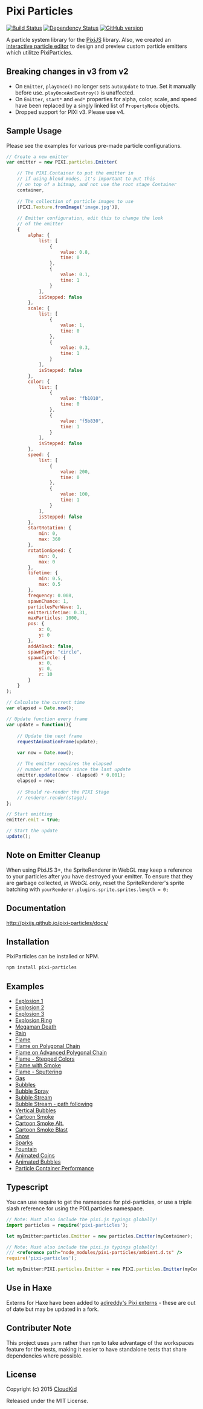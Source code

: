 # Pixi Particles

[![Build Status](https://travis-ci.org/pixijs/pixi-particles.svg)](https://travis-ci.org/pixijs/pixi-particles) [![Dependency Status](https://david-dm.org/pixijs/pixi-particles.svg?style=flat)](https://david-dm.org/pixijs/pixi-particles) [![GitHub version](https://badge.fury.io/gh/pixijs%2Fpixi-particles.svg)](https://github.com/pixijs/pixi-particles/releases/latest)

A particle system library for the [PixiJS](https://github.com/pixijs/pixi.js) library. Also, we created an [interactive particle editor](http://pixijs.github.io/pixi-particles-editor/) to design and preview custom particle emitters which utilitze PixiParticles.

## Breaking changes in v3 from v2
* On `Emitter`, `playOnce()` no longer sets `autoUpdate` to true. Set it manually before use.
	`playOnceAndDestroy()` is unaffected.
* On `Emitter`, `start*` and `end*` properties for alpha, color, scale, and speed have been
	replaced by a singly linked list of `PropertyNode` objects.
* Dropped support for PIXI v3. Please use v4.

## Sample Usage

Please see the examples for various pre-made particle configurations.

```js
// Create a new emitter
var emitter = new PIXI.particles.Emitter(

	// The PIXI.Container to put the emitter in
	// if using blend modes, it's important to put this
	// on top of a bitmap, and not use the root stage Container
	container,
  
	// The collection of particle images to use
	[PIXI.Texture.fromImage('image.jpg')],
  
	// Emitter configuration, edit this to change the look
	// of the emitter
	{
		alpha: {
			list: [
				{
					value: 0.8,
					time: 0
				},
				{
					value: 0.1,
					time: 1
				}
			],
			isStepped: false
		},
		scale: {
			list: [
				{
					value: 1,
					time: 0
				},
				{
					value: 0.3,
					time: 1
				}
			],
			isStepped: false
		},
		color: {
			list: [
				{
					value: "fb1010",
					time: 0
				},
				{
					value: "f5b830",
					time: 1
				}
			],
			isStepped: false
		},
		speed: {
			list: [
				{
					value: 200,
					time: 0
				},
				{
					value: 100,
					time: 1
				}
			],
			isStepped: false
		},
		startRotation: {
			min: 0,
			max: 360
		},
		rotationSpeed: {
			min: 0,
			max: 0
		},
		lifetime: {
			min: 0.5,
			max: 0.5
		},
		frequency: 0.008,
		spawnChance: 1,
		particlesPerWave: 1,
		emitterLifetime: 0.31,
		maxParticles: 1000,
		pos: {
			x: 0,
			y: 0
		},
		addAtBack: false,
		spawnType: "circle",
		spawnCircle: {
			x: 0,
			y: 0,
			r: 10
		}
	}
);

// Calculate the current time
var elapsed = Date.now();
		
// Update function every frame
var update = function(){
			
	// Update the next frame
	requestAnimationFrame(update);

	var now = Date.now();
	
	// The emitter requires the elapsed
	// number of seconds since the last update
	emitter.update((now - elapsed) * 0.001);
	elapsed = now;
	
	// Should re-render the PIXI Stage
	// renderer.render(stage);
};

// Start emitting
emitter.emit = true;

// Start the update
update();
```

## Note on Emitter Cleanup
When using PixiJS 3+, the SpriteRenderer in WebGL may keep a reference to your particles after you have destroyed your emitter. To ensure that they are garbage collected, _in WebGL only_, reset the SpriteRenderer's sprite batching with `yourRenderer.plugins.sprite.sprites.length = 0;`

## Documentation

http://pixijs.github.io/pixi-particles/docs/

## Installation

PixiParticles can be installed or NPM.

```bash
npm install pixi-particles
```

## Examples

* [Explosion 1](https://pixijs.github.io/pixi-particles/examples/explosion.html)
* [Explosion 2](https://pixijs.github.io/pixi-particles/examples/explosion2.html)
* [Explosion 3](https://pixijs.github.io/pixi-particles/examples/explosion3.html)
* [Explosion Ring](https://pixijs.github.io/pixi-particles/examples/explosionRing.html)
* [Megaman Death](https://pixijs.github.io/pixi-particles/examples/megamanDeath.html)
* [Rain](https://pixijs.github.io/pixi-particles/examples/rain.html)
* [Flame](https://pixijs.github.io/pixi-particles/examples/flame.html)
* [Flame on Polygonal Chain](https://pixijs.github.io/pixi-particles/examples/flamePolygonal.html)
* [Flame on Advanced Polygonal Chain](https://pixijs.github.io/pixi-particles/examples/flamePolygonalAdv.html)
* [Flame - Stepped Colors](https://pixijs.github.io/pixi-particles/examples/flameStepped.html)
* [Flame with Smoke](https://pixijs.github.io/pixi-particles/examples/flameAndSmoke.html)
* [Flame - Sputtering](https://pixijs.github.io/pixi-particles/examples/flameUneven.html)
* [Gas](https://pixijs.github.io/pixi-particles/examples/gas.html)
* [Bubbles](https://pixijs.github.io/pixi-particles/examples/bubbles.html)
* [Bubble Spray](https://pixijs.github.io/pixi-particles/examples/bubbleSpray.html)
* [Bubble Stream](https://pixijs.github.io/pixi-particles/examples/bubbleStream.html)
* [Bubble Stream - path following](https://pixijs.github.io/pixi-particles/examples/bubbleStreamPath.html)
* [Vertical Bubbles](https://pixijs.github.io/pixi-particles/examples/bubblesVertical.html)
* [Cartoon Smoke](https://pixijs.github.io/pixi-particles/examples/cartoonSmoke.html)
* [Cartoon Smoke Alt.](https://pixijs.github.io/pixi-particles/examples/cartoonSmoke2.html)
* [Cartoon Smoke Blast](https://pixijs.github.io/pixi-particles/examples/cartoonSmokeBlast.html)
* [Snow](https://pixijs.github.io/pixi-particles/examples/snow.html)
* [Sparks](https://pixijs.github.io/pixi-particles/examples/sparks.html)
* [Fountain](https://pixijs.github.io/pixi-particles/examples/fountain.html)
* [Animated Coins](https://pixijs.github.io/pixi-particles/examples/coins.html)
* [Animated Bubbles](https://pixijs.github.io/pixi-particles/examples/animatedBubbles.html)
* [Particle Container Performance](https://pixijs.github.io/pixi-particles/examples/particleContainerPerformance.html)

## Typescript
You can use require to get the namespace for pixi-particles, or use a triple slash reference for using the PIXI.particles namespace.
```typescript
// Note: Must also include the pixi.js typings globally!
import particles = require('pixi-particles');

let myEmitter:particles.Emitter = new particles.Emitter(myContainer);
```

```typescript
// Note: Must also include the pixi.js typings globally!
/// <reference path="node_modules/pixi-particles/ambient.d.ts" />
require('pixi-particles');

let myEmitter:PIXI.particles.Emitter = new PIXI.particles.Emitter(myContainer);
```

## Use in Haxe

Externs for Haxe have been added to [adireddy's Pixi externs](https://github.com/adireddy/haxe-pixi) - these are out of date but may be updated in a fork.

## Contributer Note
This project uses `yarn` rather than `npm` to take advantage of the workspaces feature for the tests, making it easier to have standalone tests that share dependencies where possible.

## License

Copyright (c) 2015 [CloudKid](http://github.com/cloudkidstudio)

Released under the MIT License.
